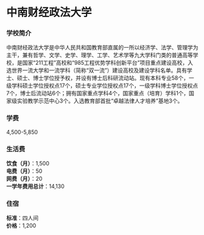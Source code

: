 # 中南财经政法大学
### 学校简介
中南财经政法大学是中华人民共和国教育部直属的一所以经济学、法学、管理学为主干，兼有哲学、文学、史学、理学、工学、艺术学等九大学科门类的普通高等学校，是国家“211工程”高校和“985工程优势学科创新平台”项目重点建设高校，入选世界一流大学和一流学科（简称“双一流”）建设高校及建设学科名单。具有学士、硕士、博士学位授予权，并设有博士后科研流动站。现有本科专业58个，一级学科硕士学位授权点17个，硕士专业学位授权点17个，一级学科博士学位授权点7个，博士后流动站6个；拥有国家重点学科4个，国家重点（培育）学科1个，国家级实验教学示范中心3个。入选教育部首批“卓越法律人才培养”基地3个。

### 学费
4,500-5,850

### 生活费
**饮食（月）**：1,500  
**电费（月）**：50  
**网费（月）**：20  
**一学年费用总计**：14,130  

### 住宿
**标准**：四人间  
**价格**：1,200  
